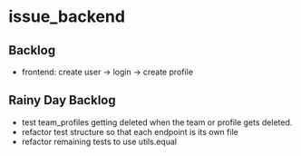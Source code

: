 # issue_backend

## Backlog
- frontend: create user -> login -> create profile

## Rainy Day Backlog

- test team_profiles getting deleted when the team or profile gets deleted.
- refactor test structure so that each endpoint is its own file
- refactor remaining tests to use utils.equal
